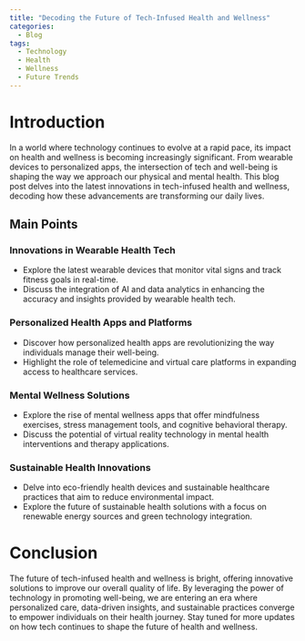 ```yaml
---
title: "Decoding the Future of Tech-Infused Health and Wellness"
categories:
  - Blog
tags:
  - Technology
  - Health
  - Wellness
  - Future Trends
---
```


# Introduction
In a world where technology continues to evolve at a rapid pace, its impact on health and wellness is becoming increasingly significant. From wearable devices to personalized apps, the intersection of tech and well-being is shaping the way we approach our physical and mental health. This blog post delves into the latest innovations in tech-infused health and wellness, decoding how these advancements are transforming our daily lives.

## Main Points
### Innovations in Wearable Health Tech
- Explore the latest wearable devices that monitor vital signs and track fitness goals in real-time.
- Discuss the integration of AI and data analytics in enhancing the accuracy and insights provided by wearable health tech.

### Personalized Health Apps and Platforms
- Discover how personalized health apps are revolutionizing the way individuals manage their well-being.
- Highlight the role of telemedicine and virtual care platforms in expanding access to healthcare services.

### Mental Wellness Solutions
- Explore the rise of mental wellness apps that offer mindfulness exercises, stress management tools, and cognitive behavioral therapy.
- Discuss the potential of virtual reality technology in mental health interventions and therapy applications.

### Sustainable Health Innovations
- Delve into eco-friendly health devices and sustainable healthcare practices that aim to reduce environmental impact.
- Explore the future of sustainable health solutions with a focus on renewable energy sources and green technology integration.

# Conclusion
The future of tech-infused health and wellness is bright, offering innovative solutions to improve our overall quality of life. By leveraging the power of technology in promoting well-being, we are entering an era where personalized care, data-driven insights, and sustainable practices converge to empower individuals on their health journey. Stay tuned for more updates on how tech continues to shape the future of health and wellness.